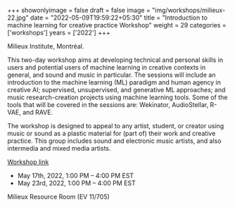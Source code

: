 +++
showonlyimage = false
draft = false
image = "img/workshops/milieux-22.jpg"
date = "2022-05-09T19:59:22+05:30"
title = "Introduction to machine learning for creative practice Workshop"
weight = 29
categories = ['workshops']
years = ['2022']
+++

Milieux Institute, Montréal.


<!--more-->

This two-day workshop aims at developing technical and personal skills in users and potential users of machine learning in creative contexts in general, and sound and music in particular. The sessions will include an introduction to the machine learning (ML) paradigm and human agency in creative AI; supervised, unsupervised, and generative ML approaches; and music research-creation projects using machine learning tools. Some of the tools that will be covered in the sessions are: Wekinator, AudioStellar, R-VAE, and RAVE.

The workshop is designed to appeal to any artist, student, or creator using music or sound as a plastic material for (part of) their work and creative practice. This group includes sound and electronic music artists, and also intermedia and mixed media artists.

[Workshop link](https://milieux.concordia.ca/event/workshop-gabriel-vigliensoni-introduction-to-machine-learning-for-creative-practice/)

- May 17th, 2022, 1:00 PM – 4:00 PM EST
- May 23rd, 2022, 1:00 PM – 4:00 PM EST

Milieux Resource Room (EV 11/705)